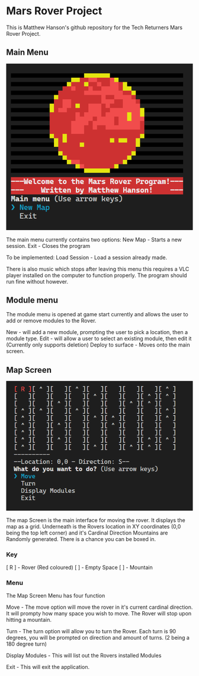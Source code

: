 # Mars Rover Project

This is Matthew Hanson's github repository for the Tech Returners Mars Rover Project.

## Main Menu

![Main Menu Image](/docs/docimgs/MainMenu.png)

The main menu currently contains two options:
New Map - Starts a new session.
Exit - Closes the program

To be implemented:
Load Session - Load a session already made.

There is also music which stops after leaving this menu this requires a VLC player installed on the computer to function properly.
The program should run fine without however.

## Module menu

The module menu is opened at game start currently and allows the user to add or remove modules to the Rover.

New - will add a new module, prompting the user to pick a location, then a module type.
Edit - will allow a user to select an existing module, then edit it (Currently only supports deletion)
Deploy to surface - Moves onto the main screen.

## Map Screen

![Map Screen Image](/docs/docimgs/MapScreen.png)

The map Screen is the main interface for moving the rover. It displays the map as a grid.
Underneath is the Rovers location in XY coordinates (0,0 being the top left corner) and it's Cardinal Direction
Mountains are Randomly generated. There is a chance you can be boxed in.

### Key

[ R ] - Rover (Red coloured)
[ ] - Empty Space
[ ] - Mountain

### Menu

The Map Screen Menu has four function

Move - The move option will move the rover in it's current cardinal direction. It will prompty how many space you wish to move.
The Rover will stop upon hitting a mountain.

Turn - The turn option will allow you to turn the Rover. Each turn is 90 degrees, you will be prompted on direction and amount of turns. (2 being a 180 degree turn)

Display Modules - This will list out the Rovers installed Modules

Exit - This will exit the application.
